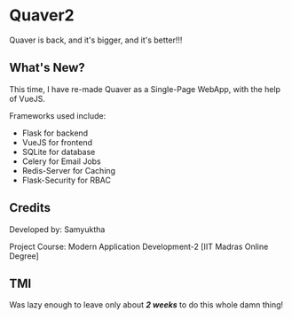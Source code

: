 # Quaver2
Quaver is back, and it's bigger, and it's better!!!

## What's New?

This time, I have re-made Quaver as a Single-Page WebApp, with the help of VueJS.

Frameworks used include:
- Flask for backend
- VueJS for frontend
- SQLite for database
- Celery for Email Jobs
- Redis-Server for Caching
- Flask-Security for RBAC

## Credits
Developed by: Samyuktha

Project Course: Modern Application Development-2 [IIT Madras Online Degree]

## TMI
Was lazy enough to leave only about _**2 weeks**_ to do this whole damn thing! 
